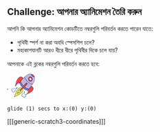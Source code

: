 ## Challenge: আপনার অ্যানিমেশন তৈরি করুন

আপনি কি আপনার অ্যানিমেশন কোডটিতে নম্বরগুলি পরিবর্তন করতে পারেন যাতে:

+ পৃথিবী স্পর্শ না করা অবধি স্পেসশিপ চলে?
+ মহাকাশযানটি আরও ধীরে ধীরে পৃথিবীর দিকে চলে যায়?

আপনাকে এই ব্লকের নম্বরগুলি পরিবর্তন করতে হবে:

![রকেটশিপ স্প্রাইট](images/sprite-spaceship.png)

```blocks3
glide (1) secs to x:(0) y:(0)
```

[[[generic-scratch3-coordinates]]]